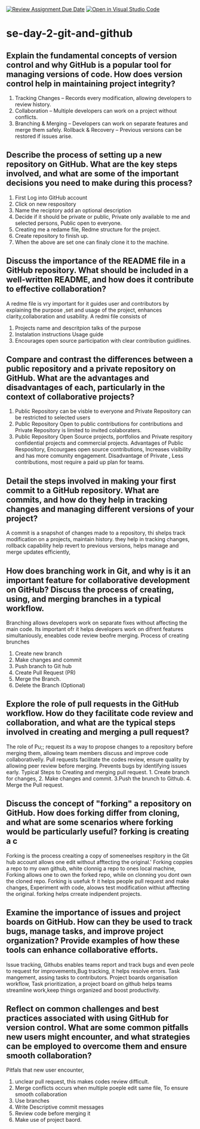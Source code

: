 [![Review Assignment Due Date](https://classroom.github.com/assets/deadline-readme-button-22041afd0340ce965d47ae6ef1cefeee28c7c493a6346c4f15d667ab976d596c.svg)](https://classroom.github.com/a/8wgCKhpZ)
[![Open in Visual Studio Code](https://classroom.github.com/assets/open-in-vscode-2e0aaae1b6195c2367325f4f02e2d04e9abb55f0b24a779b69b11b9e10269abc.svg)](https://classroom.github.com/online_ide?assignment_repo_id=18376435&assignment_repo_type=AssignmentRepo)
# se-day-2-git-and-github
## Explain the fundamental concepts of version control and why GitHub is a popular tool for managing versions of code. How does version control help in maintaining project integrity?
1. Tracking Changes – Records every modification, allowing developers to review history.
2. Collaboration – Multiple developers can work on a project without conflicts.
3. Branching & Merging – Developers can work on separate features and merge them safely. Rollback & Recovery – Previous versions can be restored if issues arise.
## Describe the process of setting up a new repository on GitHub. What are the key steps involved, and what are some of the important decisions you need to make during this process?
1. First Log into GitHub account
2. Click on new respository
3. Name the reciptory add an optional description
4. Decide if it should be private or public, Private only available to me and selected persons, Public open to everyone.
5. Creating me a redame file, Redme structure for the project.
6. Create repository to finish up.
7. When the above are set one can finaly clone it to the machine.
## Discuss the importance of the README file in a GitHub repository. What should be included in a well-written README, and how does it contribute to effective collaboration?
A redme file is vry important for it guides user and contributors by explaining the purpose ,set and usage of the project, enhances clarity,collaboration and usability.
A redmi file consists of 
1. Projects name and descritpion talks of the purpose
2. Instalation instructions Usage guide
3. Encourages open source participation with clear contribution guidlines.
## Compare and contrast the differences between a public repository and a private repository on GitHub. What are the advantages and disadvantages of each, particularly in the context of collaborative projects?
1. Public Repository can be visble to everyone and Private Repository can be restricted to selected users
2. Public Repository Open to public contributions for contributions and Private Repository is limited to invited colaboraters.
3. Public Repository Open Source projects, portfolios and Private respitory confidential projects and commercial projects.
Advantages of Public Respository, Encourgaes open source contributions, Increases visibility and has more comunity engagement.
Disadvantage of Private , Less contributions, most require a paid up plan for teams.
## Detail the steps involved in making your first commit to a GitHub repository. What are commits, and how do they help in tracking changes and managing different versions of your project?
A commit is a snapshot of changes made to a repository, thi shelps track modification on a projects, maintain history.
they help in tracking changes, rollback capability help revert to previous versions, helps manage and merge updates efficiently,
## How does branching work in Git, and why is it an important feature for collaborative development on GitHub? Discuss the process of creating, using, and merging branches in a typical workflow.
Branching allows developers work on separate fixes without affecting the main code. 
Its important ofr it helps developers work on difrent features simultaniously, eneables code review beofre merging.
Process of creating brunches 
1. Create new branch
2. Make changes and commit
3. Push branch to Git hub
4. Create Pull Request (PR)
5. Merge the Branch.
6. Delete the Branch (Optional)
## Explore the role of pull requests in the GitHub workflow. How do they facilitate code review and collaboration, and what are the typical steps involved in creating and merging a pull request?
The role of Pu;; request its a way to propose changes to a repository before merging them, allowing team members discuss and improve code collaborativelly.
Pull requests facilitate the codes review, ensure quality by allowing peer review before merging. Prevents bugs by identifying issues early.
Typical Steps to Creating and merging pull request. 1. Create branch for changes, 2. Make changes and commit. 3.Push the brunch to Github. 4. Merge the Pull request.
## Discuss the concept of "forking" a repository on GitHub. How does forking differ from cloning, and what are some scenarios where forking would be particularly useful? forking is creating a c
Forking is the process creaiting a copy of someneelses respitory in the Git hub account allows one edit without afftecting the original.'
Forking coppies a repo to my own github, white clonnig a repo to ones local machine,
Forking allows one to own the forked repo, while on clonning you dont own the cloned repo.
Forking is usefuk fr it helps people pull request and make changes, Experiment with code, aloows test modification withiut afftecting the original. forking helps crreate indipendent projects.
## Examine the importance of issues and project boards on GitHub. How can they be used to track bugs, manage tasks, and improve project organization? Provide examples of how these tools can enhance collaborative efforts.
Issue tracking, Githubs enables teams report and track bugs and even peole to request for improvements,Bug tracking, it helps resolve errors.
Task mangement, assing tasks to contributors.
Project boards organisation workflow, Task prioritization, a project board on github helps teams streamline work,keep things organized and boost productivity.
## Reflect on common challenges and best practices associated with using GitHub for version control. What are some common pitfalls new users might encounter, and what strategies can be employed to overcome them and ensure smooth collaboration?
Pitfals that new user encounter,
1. unclear pull request, this makes codes review difficult.
2. Merge conflicts occurs when multiple poeple edit same file,
   To ensure smooth collaboration
1. Use branches
2. Write Descriptive commit messages
3. Review code before merging it
4. Make use of project baord.
